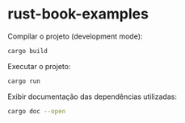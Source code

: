 # rust-book-examples

Compilar o projeto (development mode):

```sh
cargo build
```

Executar o projeto:

```sh
cargo run
```

Exibir documentação das dependências utilizadas:

```sh
cargo doc --open
```